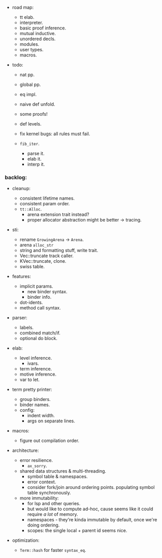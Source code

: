 
- road map:
    - tt elab.
    - interpreter.
    - basic proof inference.
    - mutual inductive.
    - unordered decls.
    - modules.
    - user types.
    - macros.


- todo:
    - nat pp.
    - global pp.
    - eq impl.
    - naive def unfold.
    - some proofs!
    - def levels.
    - fix kernel bugs: all rules must fail.

    - `fib_iter`.
        - parse it.
        - elab it.
        - interp it.



### backlog:

- cleanup:
    - consistent lifetime names.
    - consistent param order.
    - `tt::Alloc`.
        - arena extension trait instead?
        - proper allocator abstraction might be better -> tracing.

- sti:
    - rename `GrowingArena` -> `Arena`.
    - arena `alloc_str`
    - string and formatting stuff, write trait.
    - Vec::truncate track caller.
    - KVec::truncate, clone.
    - swiss table.

- features:
    - implicit params.
        - new binder syntax.
        - binder info.
    - dot-idents.
    - method call syntax.

- parser:
    - labels.
    - combined match/if.
    - optional do block.

- elab:
    - level inference.
        - ivars.
    - term inference.
    - motive inference.
    - var to let.

- term pretty printer:
    - group binders.
    - binder names.
    - config:
        - indent width.
        - args on separate lines.

- macros:
    - figure out compilation order.

- architecture:
    - error resilience.
        - `ax_sorry`.
    - shared data structures & multi-threading.
        - symbol table & namespaces.
        - error context.
        - consider fork/join around ordering points.
          populating symbol table synchronously.
    - more immutability:
        - for lsp and other queries.
        - but would like to compute ad-hoc, cause seems
          like it could require *a lot* of memory.
        - namespaces - they're kinda immutable by default,
          once we're doing ordering.
        - scopes: the single local + parent id seems nice.

- optimization:
    - `Term::hash` for faster `syntax_eq`.

